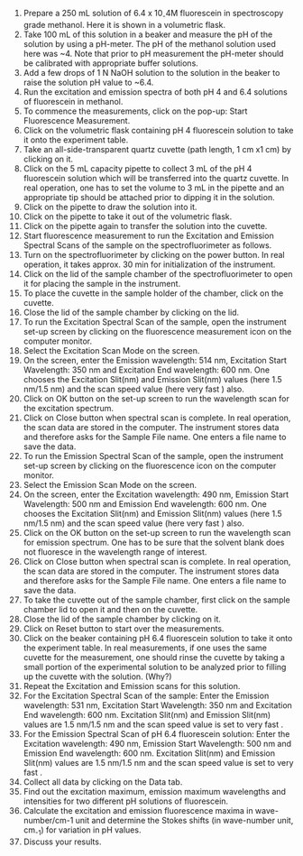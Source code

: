 1. Prepare a 250 mL solution of 6.4 x 10<sub>-</sub>4M fluorescein in spectroscopy grade methanol. Here it is shown in a volumetric flask.
2. Take 100 mL of this solution in a beaker and measure the pH of the solution by using a pH-meter. The pH of the methanol solution used here was ~4. Note that prior to pH measurement the pH-meter should be calibrated with appropriate buffer solutions.
3. Add a few drops of 1 N NaOH solution to the solution in the beaker to raise the solution pH value to ~6.4.
4. Run the excitation and emission spectra of both pH 4 and 6.4 solutions of fluorescein in methanol.
5. To commence the measurements, click on the pop-up: Start Fluorescence Measurement.
6. Click on the volumetric flask containing pH 4 fluorescein solution to take it onto the experiment table.
7. Take an all-side-transparent quartz cuvette (path length, 1 cm x1 cm) by clicking on it.
8. Click on the 5 mL capacity pipette to collect 3 mL of the pH 4 fluorescein solution which will be transferred into the quartz cuvette. In real operation, one has to set the volume to 3 mL in the pipette and an appropriate tip should be attached prior to dipping it in the solution.
9. Click on the pipette to draw the solution into it.
10. Click on the pipette to take it out of the volumetric flask.
11. Click on the pipette again to transfer the solution into the cuvette.
12. Start fluorescence measurement to run the Excitation and Emission Spectral Scans of the sample on the spectrofluorimeter as follows.
13. Turn on the spectrofluorimeter by clicking on the power button. In real operation, it takes approx. 30 min for initialization of the instrument.
14. Click on the lid of the sample chamber of the spectrofluorimeter to open it for placing the sample in the instrument.
15. To place the cuvette in the sample holder of the chamber, click on the cuvette.
16. Close the lid of the sample chamber by clicking on the lid.
17. To run the Excitation Spectral Scan of the sample, open the instrument set-up screen by clicking on the fluorescence measurement icon on the computer monitor.
18. Select the Excitation Scan Mode on the screen.
19. On the screen, enter the Emission wavelength: 514 nm, Excitation Start Wavelength: 350 nm and Excitation End wavelength: 600 nm. One chooses the Excitation Slit(nm) and Emission Slit(nm) values (here 1.5 nm/1.5 nm) and the scan speed value (here very fast ) also.
20. Click on OK button on the set-up screen to run the wavelength scan for the excitation spectrum.
21. Click on Close button when spectral scan is complete. In real operation, the scan data are stored in the computer. The instrument stores data and therefore asks for the Sample File name. One enters a file name to save the data.
22. To run the Emission Spectral Scan of the sample, open the instrument set-up screen by clicking on the fluorescence icon on the computer monitor.
23. Select the Emission Scan Mode on the screen.
24. On the screen, enter the Excitation wavelength: 490 nm, Emission Start Wavelength: 500 nm and Emission End wavelength: 600 nm. One chooses the Excitation Slit(nm) and Emission Slit(nm) values (here 1.5 nm/1.5 nm) and the scan speed value (here very fast ) also.
25. Click on the OK button on the set-up screen to run the wavelength scan for emission spectrum. One has to be sure that the solvent blank does not fluoresce in the wavelength range of interest.
26. Click on Close button when spectral scan is complete. In real operation, the scan data are stored in the computer. The instrument stores data and therefore asks for the Sample File name. One enters a file name to save the data.
27. To take the cuvette out of the sample chamber, first click on the sample chamber lid to open it and then on the cuvette.
28. Close the lid of the sample chamber by clicking on it.
29. Click on Reset button to start over the measurements.
30. Click on the beaker containing pH 6.4 fluorescein solution to take it onto the experiment table. In real measurements, if one uses the same cuvette for the measurement, one should rinse the cuvette by taking a small portion of the experimental solution to be analyzed prior to filling up the cuvette with the solution. (Why?)
31. Repeat the Excitation and Emission scans for this solution.
32. For the Excitation Spectral Scan of the sample: Enter the Emission wavelength: 531 nm, Excitation Start Wavelength: 350 nm and Excitation End wavelength: 600 nm. Excitation Slit(nm) and Emission Slit(nm) values are 1.5 nm/1.5 nm and the scan speed value is set to very fast .
33. For the Emission Spectral Scan of pH 6.4 fluorescein solution: Enter the Excitation wavelength: 490 nm, Emission Start Wavelength: 500 nm and Emission End wavelength: 600 nm. Excitation Slit(nm) and Emission Slit(nm) values are 1.5 nm/1.5 nm and the scan speed value is set to very fast .
34. Collect all data by clicking on the Data tab.
35. Find out the excitation maximum, emission maximum wavelengths and intensities for two different pH solutions of fluorescein.
36. Calculate the excitation and emission fluorescence maxima in wave-number/cm-1 unit and determine the Stokes shifts (in wave-number unit, cm<sub>-1</sub>) for variation in pH values.
37. Discuss your results.
